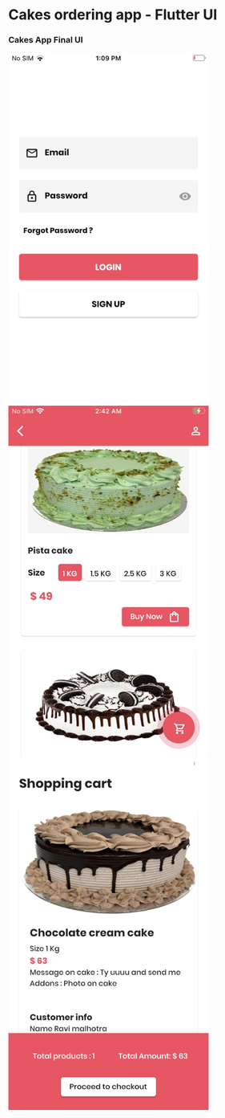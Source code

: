 # Cakes ordering app - Flutter UI

### Cakes App Final UI

<div style="display: inline-block;">
    <img width="400" height="700" alt="Login" src="https://raw.githubusercontent.com/kartikmalhotra/cakes_ordering_app/master/assets/github/IMG_2118.jpeg">
    <img width="400" height="700" alt="Home" src="https://raw.githubusercontent.com/kartikmalhotra/cakes_ordering_app/master/assets/github/IMG_2136.jpeg">
    <img width="400" height="700" alt="Cart" src="https://raw.githubusercontent.com/kartikmalhotra/cakes_ordering_app/master/assets/github/IMG_2129.jpeg">
</div>
